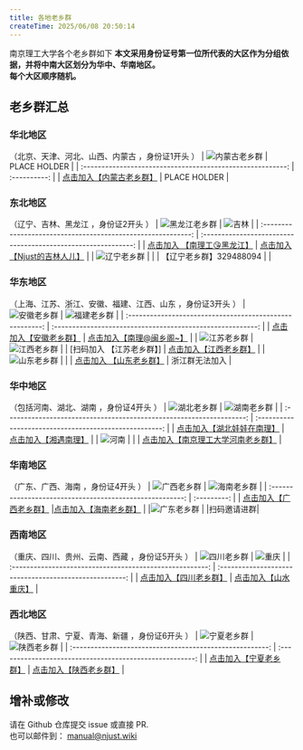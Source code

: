 ```yaml
---
title: 各地老乡群
createTime: 2025/06/08 20:50:14
---
```

南京理工大学各个老乡群如下
**本文采用身份证号第一位所代表的大区作为分组依据，并将中南大区划分为华中、华南地区。**   
**每个大区顺序随机。**
## 老乡群汇总
### 华北地区
（北京、天津、河北、山西、内蒙古 ，身份证1开头 ）
|         ![内蒙古老乡群](ststic\老乡群_内蒙古.jpg)          | PLACE HOLDER |
| :--------------------------------------------------------: | :----------: |
| [点击加入【内蒙古老乡群】](https://qm.qq.com/q/vpVDLqnHVY) | PLACE HOLDER |


### 东北地区
（辽宁、吉林、黑龙江 ，身份证2开头 ）
|          ![黑龙江老乡群](ststic\老乡群_黑龙江.jpg)           |                ![吉林](ststic\老乡群_吉林.jpg)                |
| :----------------------------------------------------------: | :-----------------------------------------------------------: |
| [点击加入 【南理工😘黑龙江】](https://qm.qq.com/q/LCZSp0pIUA) | [点击加入【Njust的吉林人儿】](https://qm.qq.com/q/mJq9ua4Vtm) |
|            ![辽宁老乡群](ststic\老乡群_辽宁.jpg)             |                                                               |
|                   【辽宁老乡群】329488094                    |                                                               |

### 华东地区
（上海、江苏、浙江、安徽、福建、江西、山东 ，身份证3开头 ）
|          ![安徽老乡群](ststic\老乡群_安徽.jpg)           |           ![福建老乡群](ststic\老乡群_福建.jpg)            |
| :------------------------------------------------------: | :--------------------------------------------------------: |
| [点击加入【安徽老乡群】](https://qm.qq.com/q/tiIDRrM6U8) | [点击加入【南理@闽乡阁~】](https://qm.qq.com/q/aXtq2oJGGQ) |
|          ![江苏老乡群](ststic\老乡群_江苏.jpg)           |           ![江西老乡群](ststic\老乡群_江西.jpg)            |
|               [扫码加入 【江苏老乡群】]              |  [点击加入【江西老乡群】](https://qm.qq.com/q/EYHmqhsFCU)  |
|          ![山东老乡群](ststic\老乡群_山东.png)           |                    |
|               [点击加入 【山东老乡群】](https://qm.qq.com/q/FjhvvSqXss)                |  浙江群无法加入 |


### 华中地区
（包括河南、湖北、湖南 ，身份证4开头 ）
|                ![湖北老乡群](ststic\老乡群_湖北.jpg)                 |         ![湖南老乡群](ststic\老乡群_湖南.jpg)          |
| :------------------------------------------------------------------: | :----------------------------------------------------: |
|     [点击加入【湖北娃娃在南理】](https://qm.qq.com/q/xcLYsFBIES)     | [点击加入【湘遇南理】](https://qm.qq.com/q/17oe9zVNTa) |
|                   ![河南](ststic\老乡群_河南.jpg)                    |                                                        |
| [点击加入【南京理工大学河南老乡群】](https://qm.qq.com/q/ugifMbUiOI) |

### 华南地区
（广东、广西、海南 ，身份证4开头 ）
|          ![广西老乡群](ststic\老乡群_广西.jpg)           |    ![海南老乡群](ststic\老乡群_海南.jpg)       |
| :------------------------------------------------------: | :---------: |
| [点击加入【广西老乡群】](https://qm.qq.com/q/meiqMgOH3G) |[点击加入【海南老乡群】](https://qm.qq.com/q/hZIUuh2eUo) |
|![广东老乡群](ststic\老乡群_广东.jpg)  |
|扫码邀请进群|

### 西南地区
（重庆、四川、贵州、云南、西藏 ，身份证5开头 ）
|          ![四川老乡群](ststic\老乡群_四川.jpg)           |            ![重庆](ststic\老乡群_重庆.jpg)             |
| :------------------------------------------------------: | :----------------------------------------------------: |
| [点击加入【四川老乡群】](https://qm.qq.com/q/8qtz4vZl84) | [点击加入【山水重庆】](https://qm.qq.com/q/uW7RHS8doY) |


### 西北地区
（陕西、甘肃、宁夏、青海、新疆 ，身份证6开头 ）
|          ![宁夏老乡群](ststic\老乡群_宁夏.jpg)           |          ![陕西老乡群](ststic\老乡群_陕西.jpg)           |
| :------------------------------------------------------: | :------------------------------------------------------: |
| [点击加入【宁夏老乡群】](https://qm.qq.com/q/ZKhOFlTg4e) | [点击加入【陕西老乡群】](https://qm.qq.com/q/UtpetstAuO) |

## 增补或修改
请在 Github 仓库提交 issue 或直接 PR.   
也可以邮件到：
[manual@njust.wiki](mailto:manual@njust.wiki)